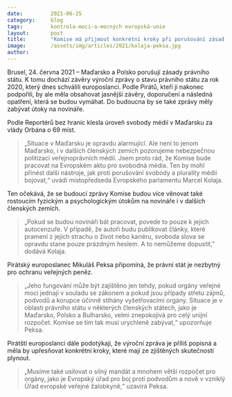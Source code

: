 ```yaml
---
date:         2021-06-25
category:     blog
tags:         kontrola-moci-a-mocných evropská-unie
layout:       post
title:        "Komise má přijmout konkrétní kroky při porušování zásad právního státu, vyzývají pirátští europoslanci"
image:        /assets/img/articles/2021/kolaja-peksa.jpg
author:       
---
```




Brusel, 24. června 2021 – Maďarsko a Polsko porušují zásady právního státu. K tomu dochází závěry výroční zprávy o stavu právního státu za rok 2020, který dnes schválili europoslanci. Podle Pirátů, kteří ji nakonec podpořili, by ale měla obsahovat jasnější závěry, doporučení a následná opatření, která se budou vymáhat. Do budoucna by se také zprávy měly zabývat útoky na novináře.

Podle Reportérů bez hranic klesla úroveň svobody médií v Maďarsku za vlády Orbána o 69 míst.

> „Situace v Maďarsku je opravdu alarmující. Ale není to jenom Maďarsko, i v dalších členských zemích pozorujeme nebezpečnou politizaci veřejnoprávních médií. Jsem proto rád, že Komise bude pracovat na Evropském aktu pro svobodná média. Ten by mohl přinést další nástroje, jak proti porušování svobody a plurality médií bojovat,“ uvádí místopředseda Evropského parlamentu Marcel Kolaja.

Ten očekává, že se budoucí zprávy Komise budou více věnovat také rostoucím fyzickým a psychologickým útokům na novináře i v dalších členských zemích. 

> „Pokud se budou novináři bát pracovat, povede to pouze k jejich autocenzuře. V případě, že autoři budu publikovat články, které pramení z jejich strachu o život nebo kariéru, svoboda slova se opravdu stane pouze prázdným heslem. A to nemůžeme dopustit," dodává Kolaja.

Pirátský europoslanec Mikuláš Peksa připomíná, že právní stát je nezbytný pro ochranu veřejných peněz. 

> „Jeho fungování může být zajištěno jen tehdy, pokud orgány veřejné moci jednají v souladu se zákonem a pokud jsou případy střetu zájmů, podvodů a korupce účinně stíhány vyšetřovacími orgány. Situace je v oblasti právního státu v některých členských státech, jako je Maďarsko, Polsko a Bulharsko, velmi znepokojivá pro celý unijní rozpočet. Komise se tím tak musí urychleně zabývat,“ upozorňuje Peksa.

Pirátští europoslanci dále podotýkají, že výroční zpráva je příliš popisná a měla by upřesňovat konkrétní kroky, které mají ze zjištěných skutečností plynout.

> „Musíme také usilovat o silný mandát a mnohem větší rozpočet pro orgány, jako je Evropský úřad pro boj proti podvodům a nově v vzniklý Úřad evropské veřejné žalobkyně,“ uzavírá Peksa.
